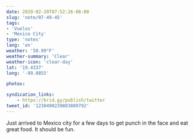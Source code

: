 ```yaml
---
date: 2020-02-20T07:52:26-06:00
slug: 'note/07-49-45'
tags:
- 'Vuelos'
- 'Mexico City'
type: 'notes'
lang: 'en'
weather: '50.99°F'
weather-summary: 'Clear'
weather-icon: 'clear-day'
lat: '19.4337'
long: '-99.0855'

photos:

syndication_links:
    - https://brid.gy/publish/twitter
tweet_id: '1230490239803809792'
---
```

Just arrived to Mexico city for a few days to get punch in the face and eat great food. It should be fun.
 